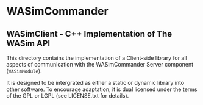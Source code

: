 
# WASimCommander
## WASimClient - C++ Implementation of The WASim API

This directory contains the implementation of a Client-side library for all aspects of communication with the WASimCommander Server component (`WASimModule`).

It is designed to be intergrated as either a static or dynamic library into other software. 
To encourage adaptation, it is dual licensed under the terms of the GPL or LGPL (see LICENSE.txt for details).
